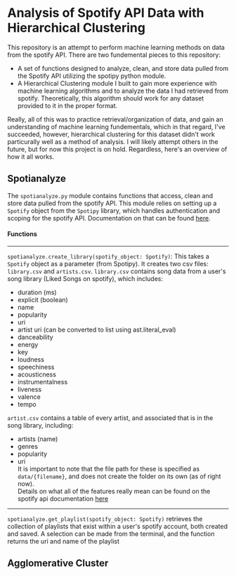 # Analysis of Spotify API Data with Hierarchical Clustering
This repository is an attempt to perform machine learning methods on data from the spotify API. There are two fundemental pieces to this repository:   
- A set of functions designed to analyze, clean, and store data pulled from the Spotify API utilizing the spotipy python module.
- A Hierarchical Clustering module I built to gain more experience with machine learning algorithms and to analyze the data I had retrieved from spotify. Theoretically, this algorithm should work for any dataset provided to it in the proper format.

Really, all of this was to practice retrieval/organization of data, and gain an understanding of machine learning fundementals, which in that regard, I've succeeded, however, hierarchical clustering for this dataset didn't work particurally well as a method of analysis. I will likely attempt others in the future, but for now this project is on hold. Regardless, here's an overview of how it all works.

## Spotianalyze
The `spotianalyze.py` module contains functions that access, clean and store data pulled from the spotify API. This module relies on setting up a `Spotify` object from the `Spotipy` library, which handles authentication and scoping for the spotify API. Documentation on that can be found [here](https://spotipy.readthedocs.io/en/2.22.1/).

#### Functions
---
`spotianalyze.create_library(spotify_object: Spotify)`: This takes a `Spotify` object as a parameter (from Spotipy). It creates two csv files: `library.csv` and `artists.csv`. `library.csv` contains song data from a user's song library (Liked Songs on spotify), which includes:
- duration (ms)
- explicit (boolean)
- name
- popularity
- uri
- artist uri (can be converted to list using ast.literal_eval)
- danceability
- energy
- key
- loudness
- speechiness
- acousticness
- instrumentalness
- liveness
- valence
- tempo  
  
`artist.csv` contains a table of every artist, and associated that is in the song library, including:  

- artists (name)
- genres
- popularity
- uri  
It is important to note that the file path for these is specified as `data/{filename}`, and does not create the folder on its own (as of right now).  
Details on what all of the features really mean can be found on the spotify api documentation [here](https://developer.spotify.com/documentation/web-api/reference/get-audio-features)  
---
`spotianalyze.get_playlist(spotify_object: Spotify)` retrieves the collection of playlists that exist within a user's spotify account, both created and saved. A selection can be made from the terminal, and the function returns the uri and name of the playlist

## Agglomerative Cluster
 
